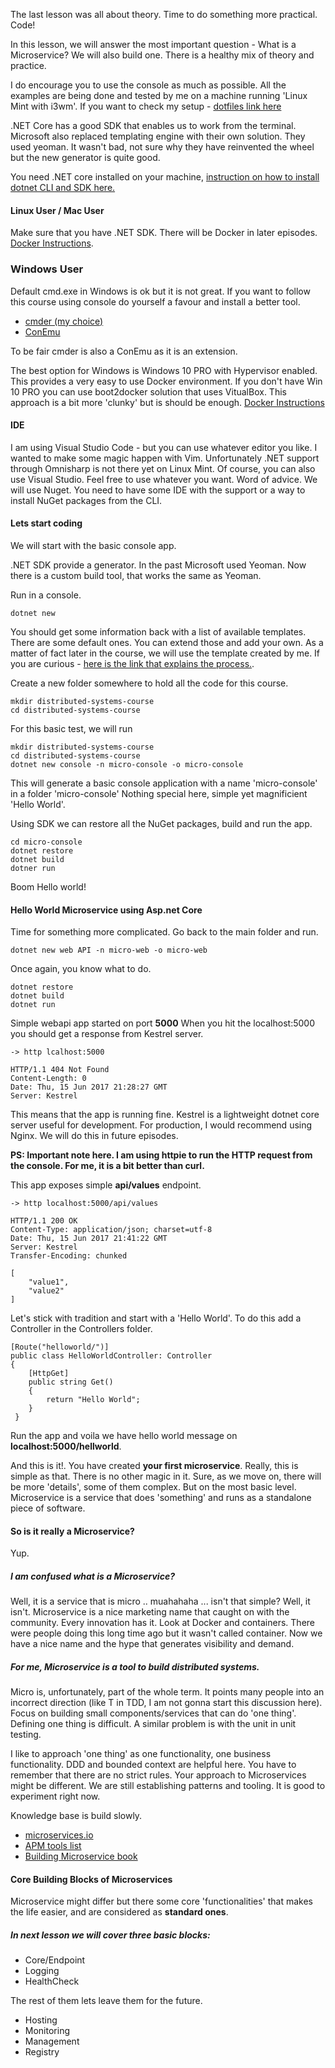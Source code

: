 The last lesson was all about theory. Time to do something more practical. Code!

In this lesson, we will answer the most important question - What is a Microservice? We will also build one. There is a healthy mix of theory and practice.

I do encourage you to use the console as much as possible. All the examples are being done and tested by me on a machine running 'Linux Mint with i3wm'. If you want to check my setup - [dotfiles link here][11]

.NET Core has a good SDK that enables us to work from the terminal. Microsoft also replaced templating engine with their own solution. They used yeoman. It wasn't bad, not sure why they have reinvented the wheel but the new generator is quite good.

You need .NET core installed on your machine, [instruction on how to install dotnet CLI and SDK here.][9]

#### Linux User / Mac User

Make sure that you have .NET SDK. There will be Docker in later episodes. [Docker Instructions][12].

### Windows User

Default cmd.exe in Windows is ok but it is not great. If you want to follow this course using console do yourself a favour and install a better tool.

* [cmder (my choice)][3]
* [ConEmu][4]

To be fair cmder is also a ConEmu as it is an extension.

The best option for Windows is Windows 10 PRO with Hypervisor enabled. This provides a very easy to use Docker environment. If you don't have Win 10 PRO you can use boot2docker solution that uses VitualBox. This approach is a bit more 'clunky' but is should be enough. [Docker Instructions][12]

#### IDE

I am using Visual Studio Code - but you can use whatever editor you like. I wanted to make some magic happen with Vim. Unfortunately .NET support through Omnisharp is not there yet on Linux Mint. Of course, you can also use Visual Studio. Feel free to use whatever you want. Word of advice. We will use Nuget. You need to have some IDE with the support or a way to install NuGet packages from the CLI.

#### Lets start coding

We will start with the basic console app.

.NET SDK provide a generator. In the past Microsoft used Yeoman. Now there is a custom build tool, that works the same as Yeoman.

Run in a console.

```
dotnet new
```

You should get some information back with a list of available templates. There are some default ones. You can extend those and add your own. As a matter of fact later in the course, we will use the template created by me. If you are curious - [here is the link that explains the process.][10].

Create a new folder somewhere to hold all the code for this course.

```
mkdir distributed-systems-course
cd distributed-systems-course
```

For this basic test, we will run

```
mkdir distributed-systems-course
cd distributed-systems-course
dotnet new console -n micro-console -o micro-console
```
This will generate a basic console application with a name 'micro-console' in a folder 'micro-console' Nothing special here, simple yet magnificient 'Hello World'.

Using SDK we can restore all the NuGet packages, build and run the app.

```
cd micro-console
dotnet restore
dotnet build
dotner run
```

Boom Hello world!

#### Hello World Microservice using Asp.net Core

Time for something more complicated. Go back to the main folder and run.

```
dotnet new web API -n micro-web -o micro-web
```

Once again, you know what to do.

```
dotnet restore
dotnet build
dotnet run
```

Simple webapi app started on port **5000** When you hit the localhost:5000 you should get a response from Kestrel server.

```
-> http lcalhost:5000

HTTP/1.1 404 Not Found
Content-Length: 0
Date: Thu, 15 Jun 2017 21:28:27 GMT
Server: Kestrel
```
This means that the app is running fine. Kestrel is a lightweight dotnet core server useful for development. For production, I would recommend using Nginx. We will do this in future episodes.

**PS: Important note here. I am using httpie to run the HTTP request from the console. For me, it is a bit better than curl.**

This app exposes simple **api/values** endpoint.

```
-> http localhost:5000/api/values

HTTP/1.1 200 OK
Content-Type: application/json; charset=utf-8
Date: Thu, 15 Jun 2017 21:41:22 GMT
Server: Kestrel
Transfer-Encoding: chunked

[
    "value1", 
    "value2"
]

```

Let's stick with tradition and start with a 'Hello World'. To do this add a Controller in the Controllers folder.

```
[Route("helloworld/")]
public class HelloWorldController: Controller
{
    [HttpGet]
    public string Get()
    {
        return "Hello World";
    }
 }
```

Run the app and voila we have hello world message on **localhost:5000/hellworld**.

And this is it!. You have created **your first microservice**. Really, this is simple as that. There is no other magic in it. Sure, as we move on, there will be more 'details', some of them complex. But on the most basic level. Microservice is a service that does 'something' and runs as a standalone piece of software. 

#### So is it really a Microservice?
Yup. 
##### I am confused what is a Microservice?

Well, it is a service that is micro .. muahahaha ... isn't that simple? Well, it isn't. Microservice is a nice marketing name that caught on with the community. Every innovation has it. Look at Docker and containers. There were people doing this long time ago but it wasn't called container. Now we have a nice name and the hype that generates visibility and demand.

##### For me, Microservice is a tool to build distributed systems.

Micro is, unfortunately, part of the whole term. It points many people into an incorrect direction (like T in TDD, I am not gonna start this discussion here). Focus on building small components/services that can do 'one thing'. Defining one thing is difficult. A similar problem is with the unit in unit testing.

I like to approach 'one thing' as one functionality, one business functionality. DDD and bounded context are helpful here. You have to remember that there are no strict rules. Your approach to Microservices might be different. We are still establishing patterns and tooling. It is good to experiment right now.

Knowledge base is build slowly.
* [microservices.io][0]
* [APM tools list][1]
* [Building Microservice book][2]

#### Core Building Blocks of Microservices

Microservice might differ but there some core 'functionalities' that makes the life easier, and are considered as **standard ones**.

##### In next lesson we will cover three basic blocks:

* Core/Endpoint
* Logging
* HealthCheck

The rest of them lets leave them for the future.

* Hosting
* Monitoring
* Management
* Registry

[0]: http://microservices.io/
[1]: https://stackify.com/application-performance-management-tools/
[2]: http://shop.oreilly.com/product/0636920033158.do
[3]: http://cmder.net/
[4]: https://conemu.github.io/
[5]: http://babun.github.io/
[6]: https://github.com/dotnet/cli
[9]: https://www.microsoft.com/net/core
[10]: https://rehansaeed.com/custom-project-templates-using-dotnet-new/
[11]: https://github.com/michal-franc/dotfiles
[12]: https://docs.docker.com/toolbox/toolbox_install_windows
